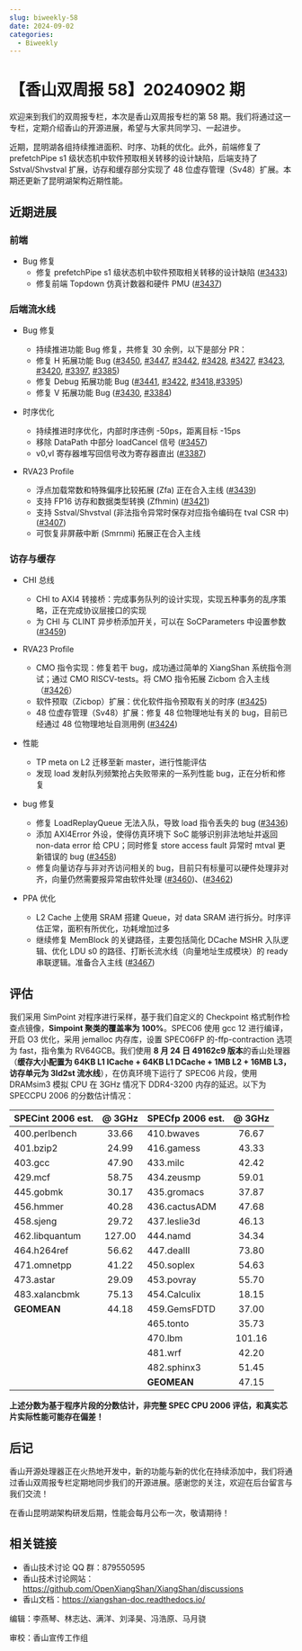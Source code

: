```yaml
---
slug: biweekly-58
date: 2024-09-02
categories:
  - Biweekly
---
```

# 【香山双周报 58】20240902 期

欢迎来到我们的双周报专栏，本次是香山双周报专栏的第 58 期。我们将通过这一专栏，定期介绍香山的开源进展，希望与大家共同学习、一起进步。

近期，昆明湖各组持续推进面积、时序、功耗的优化。此外，前端修复了 prefetchPipe s1 级状态机中软件预取相关转移的设计缺陷，后端支持了 Sstval/Shvstval 扩展，访存和缓存部分实现了 48 位虚存管理（Sv48）扩展。本期还更新了昆明湖架构近期性能。

<!-- more -->

## 近期进展

### 前端

- Bug 修复
    - 修复 prefetchPipe s1 级状态机中软件预取相关转移的设计缺陷 ([#3433](https://github.com/OpenXiangShan/XiangShan/pull/3433))
    - 修复前端 Topdown 仿真计数器和硬件 PMU ([#3437](https://github.com/OpenXiangShan/XiangShan/pull/3437))

### 后端流水线

- Bug 修复
    - 持续推进功能 Bug 修复，共修复 30 余例，以下是部分 PR：
    - 修复 H 拓展功能 Bug ([#3450](https://github.com/OpenXiangShan/XiangShan/pull/3450), [#3447](https://github.com/OpenXiangShan/XiangShan/pull/3447), [#3442](https://github.com/OpenXiangShan/XiangShan/pull/3442), [#3428](https://github.com/OpenXiangShan/XiangShan/pull/3428), [#3427](https://github.com/OpenXiangShan/XiangShan/pull/3427), [#3423](https://github.com/OpenXiangShan/XiangShan/pull/3423), [#3420](https://github.com/OpenXiangShan/XiangShan/pull/3420), [#3397](https://github.com/OpenXiangShan/XiangShan/pull/3397), [#3385](https://github.com/OpenXiangShan/XiangShan/pull/3385))
    - 修复 Debug 拓展功能 Bug ([#3441](https://github.com/OpenXiangShan/XiangShan/pull/3441), [#3422](https://github.com/OpenXiangShan/XiangShan/pull/3422), [#3418](https://github.com/OpenXiangShan/XiangShan/pull/3418),[#3395](https://github.com/OpenXiangShan/XiangShan/pull/3395))
    - 修复 V 拓展功能 Bug ([#3430](https://github.com/OpenXiangShan/XiangShan/pull/3430), [#3384](https://github.com/OpenXiangShan/XiangShan/pull/3384))

- 时序优化
    - 持续推进时序优化，内部时序违例 -50ps，距离目标 -15ps
    - 移除 DataPath 中部分 loadCancel 信号 ([#3457](https://github.com/OpenXiangShan/XiangShan/pull/3457))
    - v0,vl 寄存器堆写回信号改为寄存器直出 ([#3387](https://github.com/OpenXiangShan/XiangShan/pull/3387))

- RVA23 Profile
    - 浮点加载常数和特殊偏序比较拓展 (Zfa) 正在合入主线 ([#3439](https://github.com/OpenXiangShan/XiangShan/pull/3439))
    - 支持 FP16 访存和数据类型转换 (Zfhmin) ([#3421](https://github.com/OpenXiangShan/XiangShan/pull/3421))
    - 支持 Sstval/Shvstval (非法指令异常时保存对应指令编码在 tval CSR 中) ([#3407](https://github.com/OpenXiangShan/XiangShan/pull/3407)) 
    - 可恢复非屏蔽中断 (Smrnmi) 拓展正在合入主线

### 访存与缓存

- CHI 总线
    - CHI to AXI4 转接桥：完成事务队列的设计实现，实现五种事务的乱序策略，正在完成协议层接口的实现
    - 为 CHI 与 CLINT 异步桥添加开关，可以在 SoCParameters 中设置参数 ([#3459](https://github.com/OpenXiangShan/XiangShan/pull/3459))

- RVA23 Profile
    - CMO 指令实现：修复若干 bug，成功通过简单的 XiangShan 系统指令测试；通过 CMO RISCV-tests。将 CMO 指令拓展 Zicbom 合入主线（[#3426](https://github.com/OpenXiangShan/XiangShan/pull/3426)）
    - 软件预取（Zicbop）扩展：优化软件指令预取有关的时序 ([#3425](https://github.com/OpenXiangShan/XiangShan/pull/3425))
    - 48 位虚存管理（Sv48）扩展：修复 48 位物理地址有关的 bug，目前已经通过 48 位物理地址自测用例 ([#3424](https://github.com/OpenXiangShan/XiangShan/pull/3424))

- 性能
    - TP meta on L2 迁移至新 master，进行性能评估
    - 发现 load 发射队列频繁抢占失败带来的一系列性能 bug，正在分析和修复

- bug 修复
    - 修复 LoadReplayQueue 无法入队，导致 load 指令丢失的 bug ([#3436](https://github.com/OpenXiangShan/XiangShan/pull/3436))
    - 添加 AXI4Error 外设，使得仿真环境下 SoC 能够识别非法地址并返回 non-data error 给 CPU；同时修复 store access fault 异常时 mtval 更新错误的 bug ([#3458](https://github.com/OpenXiangShan/XiangShan/pull/3458))
    - 修复向量访存与非对齐访问相关的 bug，目前只有标量可以硬件处理非对齐，向量仍然需要报异常由软件处理 ([#3460](https://github.com/OpenXiangShan/XiangShan/pull/3460))、([#3462](https://github.com/OpenXiangShan/XiangShan/pull/3462))


- PPA 优化
    - L2 Cache 上使用 SRAM 搭建 Queue，对 data SRAM 进行拆分。时序评估正常，面积有所优化，功耗增加过多
    - 继续修复 MemBlock 的关键路径，主要包括简化 DCache MSHR 入队逻辑、优化 LDU s0 的路径、打断长流水线（向量地址生成模块）的 ready 串联逻辑。准备合入主线 ([#3467](https://github.com/OpenXiangShan/XiangShan/pull/3467))

## 评估

我们采用 SimPoint 对程序进行采样，基于我们自定义的 Checkpoint 格式制作检查点镜像，**Simpoint 聚类的覆盖率为 100%**。SPEC06 使用 gcc 12 进行编译，开启 O3 优化，采用 jemalloc 内存库，设置 SPEC06FP 的-ffp-contraction 选项为 fast，指令集为 RV64GCB。我们使用 **8 月 24 日 49162c9 版本**的香山处理器（**缓存大小配置为 64KB L1 ICache + 64KB L1 DCache + 1MB L2 + 16MB L3，访存单元为 3ld2st 流水线**），在仿真环境下运行了 SPEC06 片段，使用 DRAMsim3 模拟 CPU 在 3GHz 情况下 DDR4-3200 内存的延迟。以下为 SPECCPU 2006 的分数估计情况：

| SPECint 2006 est. | @ 3GHz | SPECfp 2006 est.  | @ 3GHz |
| :---------------- | :----: | :---------------- | :----: |
| 400.perlbench     | 33.66  | 410.bwaves        | 76.67  |
| 401.bzip2         | 24.99  | 416.gamess        | 43.33  |
| 403.gcc           | 47.90  | 433.milc          | 42.42  |
| 429.mcf           | 58.75  | 434.zeusmp        | 59.01  |
| 445.gobmk         | 30.17  | 435.gromacs       | 37.87  |
| 456.hmmer         | 40.28  | 436.cactusADM     | 47.68  |
| 458.sjeng         | 29.72  | 437.leslie3d      | 46.13  |
| 462.libquantum    | 127.00 | 444.namd          | 34.34  |
| 464.h264ref       | 56.62  | 447.dealII        | 73.80  |
| 471.omnetpp       | 41.22  | 450.soplex        | 54.63  |
| 473.astar         | 29.09  | 453.povray        | 55.70  |
| 483.xalancbmk     | 75.13  | 454.Calculix      | 18.15  |
| **GEOMEAN**       | 44.18  | 459.GemsFDTD      | 37.00  |
|                   |        | 465.tonto         | 35.73  |
|                   |        | 470.lbm           | 101.16 |
|                   |        | 481.wrf           | 42.20  |
|                   |        | 482.sphinx3       | 51.45  |
|                   |        | **GEOMEAN**       | 47.15  |

**上述分数为基于程序片段的分数估计，非完整 SPEC CPU 2006 评估，和真实芯片实际性能可能存在偏差！**

## 后记

香山开源处理器正在火热地开发中，新的功能与新的优化在持续添加中，我们将通过香山双周报专栏定期地同步我们的开源进展。感谢您的关注，欢迎在后台留言与我们交流！

在香山昆明湖架构研发后期，性能会每月公布一次，敬请期待！

## 相关链接

* 香山技术讨论 QQ 群：879550595
* 香山技术讨论网站：https://github.com/OpenXiangShan/XiangShan/discussions
* 香山文档：https://xiangshan-doc.readthedocs.io/

编辑：李燕琴、林志达、满洋、刘泽昊、冯浩原、马月骁

审校：香山宣传工作组
